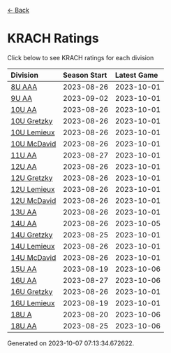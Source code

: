 [<- Back](../readme.md)
# KRACH Ratings
Click below to see KRACH ratings for each division

| Division | Season Start | Latest Game |
| :-- | :-- | :-- |
| [8U AAA](8U-AAA-ratings.md) | 2023-08-26 | 2023-10-01 |
| [9U AA](9U-AA-ratings.md) | 2023-09-02 | 2023-10-01 |
| [10U AA](10U-AA-ratings.md) | 2023-08-26 | 2023-10-01 |
| [10U Gretzky](10U-Gretzky-ratings.md) | 2023-08-26 | 2023-10-01 |
| [10U Lemieux](10U-Lemieux-ratings.md) | 2023-08-26 | 2023-10-01 |
| [10U McDavid](10U-McDavid-ratings.md) | 2023-08-26 | 2023-10-01 |
| [11U AA](11U-AA-ratings.md) | 2023-08-27 | 2023-10-01 |
| [12U AA](12U-AA-ratings.md) | 2023-08-26 | 2023-10-01 |
| [12U Gretzky](12U-Gretzky-ratings.md) | 2023-08-26 | 2023-10-01 |
| [12U Lemieux](12U-Lemieux-ratings.md) | 2023-08-26 | 2023-10-01 |
| [12U McDavid](12U-McDavid-ratings.md) | 2023-08-26 | 2023-10-01 |
| [13U AA](13U-AA-ratings.md) | 2023-08-26 | 2023-10-01 |
| [14U AA](14U-AA-ratings.md) | 2023-08-26 | 2023-10-05 |
| [14U Gretzky](14U-Gretzky-ratings.md) | 2023-08-25 | 2023-10-01 |
| [14U Lemieux](14U-Lemieux-ratings.md) | 2023-08-26 | 2023-10-01 |
| [14U McDavid](14U-McDavid-ratings.md) | 2023-08-26 | 2023-10-01 |
| [15U AA](15U-AA-ratings.md) | 2023-08-19 | 2023-10-06 |
| [16U AA](16U-AA-ratings.md) | 2023-08-27 | 2023-10-06 |
| [16U Gretzky](16U-Gretzky-ratings.md) | 2023-08-26 | 2023-10-01 |
| [16U Lemieux](16U-Lemieux-ratings.md) | 2023-08-19 | 2023-10-01 |
| [18U A](18U-A-ratings.md) | 2023-08-20 | 2023-10-06 |
| [18U AA](18U-AA-ratings.md) | 2023-08-25 | 2023-10-06 |

Generated on 2023-10-07 07:13:34.672622.
